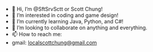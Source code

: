 - 👋 Hi, I’m @SftSrvSctt  or Scott Chung!
- 👀 I’m interested in coding and game design!
- 🌱 I’m currently learning Java, Python, and C#!
- 💞️ I’m looking to collaborate on anything and everything.
- 📫 How to reach me:
- gmail: localscottchung@gmail.com

<!---
SftSrvSctt/SftSrvSctt is a ✨ special ✨ repository because its `README.md` (this file) appears on your GitHub profile.
You can click the Preview link to take a look at your changes.
--->
